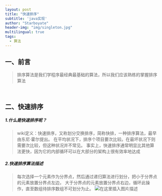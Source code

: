 ```yaml
---
layout: post
title: "快速排序"
subtitle: 'java实现'
author: "Starboyate"
header-img: "img/singleton.jpg"
multilingual: true
tags:
  - 算法
---
```


## 一、前言

> 排序算法是我们学程序最经典最基础的算法，所以我们应该熟练的掌握排序算法

<br/>

## 二、快速排序
##### 1.什么是快速排序呢？

> wiki定义：快速排序，又称划分交换排序，简称快排，一种排序算法，最早由东尼·霍尔提出。
在平均状况下，排序个项目要次比较。在最坏状况下则需要次比较，但这种状况并不常见。
事实上，快速排序通常明显比其他算法更快，因为它的内部循环可以在大部分的架构上很有效率地达成

##### 2.快速排序算法描述
> 每次选择一个元素作为分界点，然后通过递归算法进行划分，把小于分界点的元素放置分界点左边，
大于分界点的元素放置分界点右边，循环此操作，直至数组待排序数组不可划分为止。
![在这里插入图片描述](https://github.com/starboyate/starboyate.github.io/blob/master/img/quick-sort.gif,size_16,color_FFFFFF,t_70)
